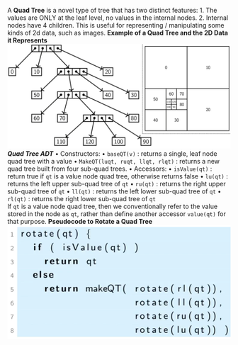 A **Quad Tree** is a novel type of tree that has two distinct features:
	1. The values are ONLY at the leaf level, no values in the internal nodes.
	2. Internal nodes have 4 children.
This is useful for representing / manipulating some kinds of 2d data, such as images.
**Example of a Quad Tree and the 2D Data it Represents**
![](Images/Pasted%20image%2020221017134009.png)
***Quad Tree ADT***
• Constructors: 
	• `baseQT(v)` : returns a single, leaf node quad tree with a value 
	• `MakeQT(luqt, ruqt, llqt, rlqt)` : returns a new quad tree built from four sub-quad trees.
• Accessors: 
	• `isValue(qt)` : return true if `qt` is a value node quad tree, otherwise returns false 
	• `lu(qt)` : returns the left upper sub-quad tree of `qt` 
	• `ru(qt)` : returns the right upper sub-quad tree of `qt` 
	• `ll(qt)` : returns the left lower sub-quad tree of `qt` 
	• `rl(qt)` : returns the right lower sub-quad tree of `qt`  
If `qt` is a value node quad tree, then we conventionally refer to the value stored in the node as `qt`, rather than define another accessor `value(qt)` for that purpose.
**Pseudocode to Rotate a Quad Tree**
![](Images/chrome_ZYJYVkYUEK.png)
